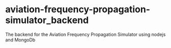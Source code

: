 # aviation-frequency-propagation-simulator_backend
The backend for the  Aviation Frequency Propagation Simulator using nodejs and MongoDb
